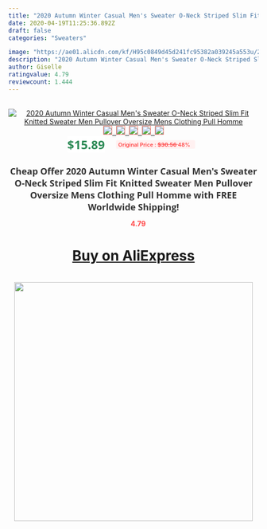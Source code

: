 ```yaml
---
title: "2020 Autumn Winter Casual Men's Sweater O-Neck Striped Slim Fit Knitted Sweater Men Pullover Oversize Mens Clothing Pull Homme"
date: 2020-04-19T11:25:36.892Z
draft: false
categories: "Sweaters"

image: "https://ae01.alicdn.com/kf/H95c0849d45d241fc95382a039245a553u/2020-Autumn-Winter-Casual-Men-s-Sweater-O-Neck-Striped-Slim-Fit-Knitted-Sweater-Men-Pullover.jpg"
description: "2020 Autumn Winter Casual Men's Sweater O-Neck Striped Slim Fit Knitted Sweater Men Pullover Oversize Mens Clothing Pull Homme"
author: Giselle
ratingvalue: 4.79
reviewcount: 1.444
---
```

<br>
<div style="text-align: center;">
<a href="https://s.click.aliexpress.com/e/_AmMQOZ" target="_blank" rel="nofollow noopener noreferrer"><img alt="2020 Autumn Winter Casual Men's Sweater O-Neck Striped Slim Fit Knitted Sweater Men Pullover Oversize Mens Clothing Pull Homme" class="magnifier-image" src="https://ae01.alicdn.com/kf/H95c0849d45d241fc95382a039245a553u/2020-Autumn-Winter-Casual-Men-s-Sweater-O-Neck-Striped-Slim-Fit-Knitted-Sweater-Men-Pullover.jpg_640x640.jpg">
<br>
<img style="border:1px solid salmon" src="https://ae01.alicdn.com/kf/H95c0849d45d241fc95382a039245a553u/2020-Autumn-Winter-Casual-Men-s-Sweater-O-Neck-Striped-Slim-Fit-Knitted-Sweater-Men-Pullover.jpg_120x120.jpg">&nbsp;&nbsp;<img style="border:1px solid salmon" src="https://ae01.alicdn.com/kf/Hba326f44ef43445092f2ada8debd3c66B/2020-Autumn-Winter-Casual-Men-s-Sweater-O-Neck-Striped-Slim-Fit-Knitted-Sweater-Men-Pullover.jpg_120x120.jpg">&nbsp;&nbsp;<img style="border:1px solid salmon" src="https://ae01.alicdn.com/kf/H33e22293dfcb4f8e9373656209d89610d/2020-Autumn-Winter-Casual-Men-s-Sweater-O-Neck-Striped-Slim-Fit-Knitted-Sweater-Men-Pullover.jpg_120x120.jpg">&nbsp;&nbsp;<img style="border:1px solid salmon" src="https://ae01.alicdn.com/kf/Hc6bf871f3d7343588dbe89217c3e87cbn/2020-Autumn-Winter-Casual-Men-s-Sweater-O-Neck-Striped-Slim-Fit-Knitted-Sweater-Men-Pullover.jpg_120x120.jpg">&nbsp;&nbsp;<img style="border:1px solid salmon" src="https://ae01.alicdn.com/kf/H33e2528646884166a828a2c34a042ca3i/2020-Autumn-Winter-Casual-Men-s-Sweater-O-Neck-Striped-Slim-Fit-Knitted-Sweater-Men-Pullover.jpg_120x120.jpg"></a></div><br0>
<div style="text-align: center;"><span style="background-color: white; border: 0px; box-sizing: border-box; color: seagreen; display: inline-block; font-family: &quot;open sans&quot; , &quot;arial&quot; , &quot;helvetica&quot; , sans-serif , &quot;heiti&quot;; font-size: 24px; font-stretch: inherit; font-weight: 700; line-height: inherit; margin: 0px 10px 0px 0px; padding: 0px; vertical-align: middle;">$15.89 </span>
<span style="background: rgb(255 , 241 , 241); border-radius: 3px; border: 0px; box-sizing: border-box; color: #ff4747; display: inline-block; font-family: inherit; font-size: 12px; font-stretch: inherit; font-style: inherit; font-variant: inherit; font-weight: 600; line-height: inherit; margin: 0px; padding: 2px 5px; transform: scale(0.9); vertical-align: middle;">Original Price : <b style="text-decoration: line-through;">$30.56 </b> 48%&nbsp;&nbsp;</span></div>
<h1 style="color: #333333; display: inline-block; font-family: &quot;open sans&quot; , &quot;arial&quot; , &quot;helvetica&quot; , sans-serif , &quot;heiti&quot;; font-size: 18px; font-stretch: inherit; font-weight: 700; text-align: center;">Cheap Offer 2020 Autumn Winter Casual Men's Sweater O-Neck Striped Slim Fit Knitted Sweater Men Pullover Oversize Mens Clothing Pull Homme with FREE Worldwide Shipping!</h1>
<div style="color: #ff4747; text-align: center;">
<img src="https://4.bp.blogspot.com/-M0ZcTcb-5uY/XleCXlxnR4I/AAAAAAAAAEc/OrjgMkXV1oMQFaCRZj5HQwOCBcu3w1FegCPcBGAYYCw/s1600/star.png" style="height: 15px;">&nbsp;<b>4.79</b></div>
<div class="button_cont" align="center"><a class="buynow_a" href="https://s.click.aliexpress.com/e/_AmMQOZ" target="_blank" rel="nofollow noopener noreferrer"><H1>Buy on AliExpress</H1></a></div><br>
<div class="separator" style="clear: both; text-align: center;">
<img src="https://lh3.googleusercontent.com/-pTy5HemUv9M/XlePHvY0dAI/AAAAAAAAAE4/0nX5iRUoIWY8eMW9Dpxeirr157OZliDIgCLcBGAsYHQ/s1600/badge.gif" width="480">
</div>

